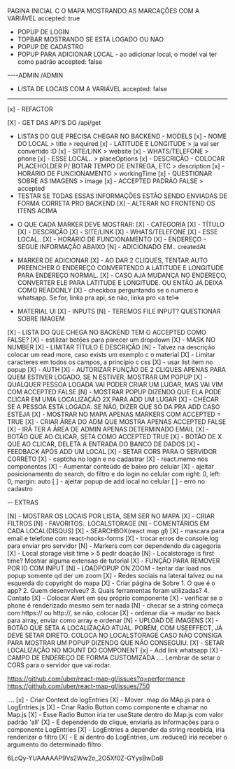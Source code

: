 PAGINA INICIAL C O MAPA MOSTRANDO AS MARCAÇÕES COM A VARIÁVEL accepted: true

- POPUP DE LOGIN
- TOPBAR MOSTRANDO SE ESTA LOGADO OU NAO
- POPUP DE CADASTRO
- POPUP PARA ADICIONAR LOCAL - ao adicionar local, o model vai ter como padrão accepted: false

----ADMIN
/ADMIN

- LISTA DE LOCAIS COM A VARIÁVEL accepted: false

---

[x] - REFACTOR

[X] - GET DAS API'S DO /api/get

- LISTAS DO QUE PRECISA CHEGAR NO BACKEND - MODELS
  [x] - NOME DO LOCAL > title > required
  [x] - LATITUDE E LONGITUDE > ja vai ser convertido :D
  [x] - SITE/LINK > website
  [x] - WHATS/TELEFONE > phone
  [x] - ESSE LOCAL.. > placeOptions
  [x] - DESCRIÇÃO - COLOCAR PLACEHOLDER P/ BOTAR TEMPO DE ENTREGA, ETC > description
  [x] - HORÁRIO DE FUNCIONAMENTO > workingTime
  [x] - QUESTIONAR SOBRE AS IMAGENS > image
  [x] - ACCEPTED PADRÃO FALSE > accepted
- TESTAR SE TODAS ESSAS INFORMAÇÕES ESTÃO SENDO ENVIADAS DE FORMA CORRETA PRO BACKEND
  [X] - ALTERAR NO FRONTEND OS ITENS ACIMA

* O QUE CADA MARKER DEVE MOSTRAR:
  [X] - CATEGORIA
  [X] - TÍTULO
  [X] - DESCRIÇÃO
  [X] - SITE/LINK
  [X] - WHATS/TELEFONE
  [X] - ESSE LOCAL..
  [X] - HORÁRIO DE FUNCIONAMENTO
  [X] - ENDEREÇO - SEGUE INFORMAÇÃO ABAIXO
  [N] - ADICIONADO EM.. createdAt

- MARKER DE ADICIONAR
  [X] - AO DAR 2 CLIQUES, TENTAR AUTO PREENCHER O ENDEREÇO CONVERTENDO A LATITUDE E LONGITUDE PARA ENDEREÇO NORMAL.
  [X] - CASO AJA MUDANÇA NO ENDEREÇO, CONVERTER ELE PARA LATITUDE E LONGITUDE. OU ENTÃO JÁ DEIXA COMO READONLY
  [X] - checkbox perguntando se o numero é whatsapp. Se for, linka pra api, se não, linka pro <a tel=>

- MATERIAL UI
  [X] - INPUTS
  [N] - TEREMOS FILE INPUT? QUESTIONAR SOBRE IMAGEM

[X] - LISTA DO QUE CHEGA NO BACKEND TEM O ACCEPTED COMO FALSE?
[X] - estilizar botões para parecer um dropdown
[X] - MASK NO NUMBER
[X] - LIMITAR TÍTULO E DESCRIÇÃO
[N] - Talvez na descrição colocar um read more, caso exists um exemplo c o material
[X] - Limitar caracteres em todos os campos, a princípio c css
[X] - usar list item no popup
[X] - AUTH
[X] - AUTORIZAR FUNÇÃO DE 2 CLIQUES APENAS PARA QUEM ESTIVER LOGADO, SE N ESTIVER, MOSTRAR UM POPUP
[X] - QUALQUER PESSOA LOGADA VAI PODER CRIAR UM LUGAR, MAS VAI VIM COM ACCEPTED FALSE
[N] - MOSTRAR POPUP DIZENDO QUE ELA PODE CLICAR EM UMA LOCALIZAÇÃO 2X PARA ADD UM LUGAR
[X] - CHECAR SE A PESSOA ESTÁ LOGADA. SE NÃO, DIZER QUE SÓ DA PRA ADD CASO ESTEJA
[X] - MOSTRAR NO MAPA APENAS MARKERS COM ACCEPTED = TRUE
[X] - CRIAR ÁREA DO ADM QUE MOSTRA APENAS ACCEPTED FALSE
[X] - IRÁ TER A ÁREA DE ADMIN APENAS DETERMINADO EMAIL
[X] - BOTÃO QUE AO CLICAR, SETA COMO ACCEPTED TRUE
[X] - BOTÃO DE X QUE AO CLICAR, DELETA A ENTRADA DO BANCO DE DADOS
[X] - FEEDBACK APÓS ADD UM LOCAL
[X] - SETAR CORS PARA O SERVIDOR CORRETO
[X] - captcha no login e no cadastrar
[X] - react.memo nos componentes
[X] - Aumentar conteúdo de baixo pro celular
[X] - ajeitar posicionamento do search, do filtro e do login no celular com right: 0, left: 0, margin: auto
[ ] - ajeitar popup de add local no celular
[ ] - erro no cadastro

-- EXTRAS

[N] - MOSTRAR OS LOCAIS POR LISTA, SEM SER NO MAPA
[X] - CRIAR FILTROS
[N] - FAVORITOS.. LOCALSTORAGE
[N] - COMENTÁRIOS EM CADA LOCAL(DISQUS)
[X] - SEARCHBOX(react map gl)
[X] - mascara para email e telefone com react-hooks-forms
[X] - trocar erros de console.log para enviar pro servidor
[N] - Markers com cor dependendo da cagegoria
[X] - Local storage visit time > 5 pedir doação
[N] - Localstorage is first time? Mostrar alguma extensao de tutorial
[X] - FUNÇÃO PARA REMOVER POR ID COM INPUT
[N] - LOADPOPUP ON ZOOM - tentar dar load nos popup somente qd der um zoom
[X] - Redes sociais na lateral talvez ou na esquerda do copyright do mapa
[X] - Criar página de Sobre
		1. O que é o app?
		2. Quem desenvolveu?
		3. Quais ferramentas foram utilizadas?
		4. Contato
[X] - Colocar Alert em seu próprio componente
[X] - verificar se o phone é renderizado mesmo sem ter nada
[N] - checar se a string começa com https:// ou http://, se não, colocar
[X] - ordenar dia -> mudar no back para array, enviar como array e ordenar
[N] - UPLOAD DE IMAGENS
[X] - BOTÃO QUE SETA A LOCALIZAÇÃO ATUAL. PORÉM, COM USEEFFECT, JÁ DEVE SETAR DIRETO. COLOCA NO LOCALSTORAGE CASO NÃO CONSIGA PARA MOSTRAR UM POPUP DIZENDO QUE NÃO CONSEGUIU.
[X] - SETAR LOCALIZAÇÃO NO MOUNT DO COMPONENT
[x] - Add link whatsapp
[X] - CAMPO DE ENDEREÇO DE FORMA CUSTOMIZADA
.... Lembrar de setar o CORS para o servidor que vai rodar.

https://github.com/uber/react-map-gl/issues?q=performance
https://github.com/uber/react-map-gl/issues/750

....
[x] - Criar Context do logEntries
[X] - Mover .map do MAp.js para o LogEntries.js
[X] - Criar Radio Button como componente e chamar no Map.js
[X] - Esse Radio Button iria ter useState dentro do Map.js com valor padrão 'all'
[X] - E dependendo do clique,  enviaria as informações para o componente LogEntries
[X] - LogEntries a depender da string recebida, iria renderizar o filtro
[X] - E aí dentro do LogEntries, um .reduce() iria receber o argumento do determinado filtro

6LcQy-YUAAAAAP9Vs2Ww2o_2O5Xf0Z-GYysBwDoB

